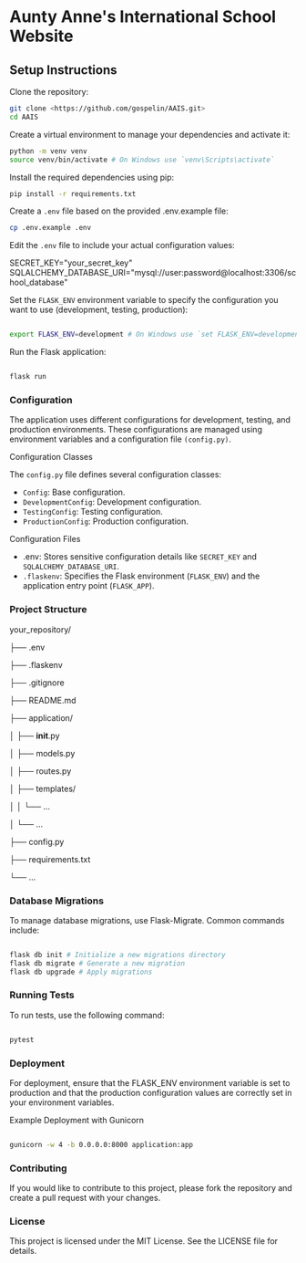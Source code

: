 # Aunty Anne's International School Website

## Setup Instructions

Clone the repository:

```bash
git clone <https://github.com/gospelin/AAIS.git>
cd AAIS
```

Create a virtual environment to manage your dependencies and activate it:

```bash
python -m venv venv
source venv/bin/activate # On Windows use `venv\Scripts\activate` 
```

Install the required dependencies using pip:

```bash
pip install -r requirements.txt
```

Create a `.env` file based on the provided .env.example file:

```bash
cp .env.example .env
```

Edit the `.env` file to include your actual configuration values:



SECRET_KEY="your_secret_key"
   SQLALCHEMY_DATABASE_URI="mysql://user:password@localhost:3306/school_database" 


Set the `FLASK_ENV` environment variable to specify the configuration you want to use (development, testing, production):

```bash

export FLASK_ENV=development # On Windows use `set FLASK_ENV=development` 
```

Run the Flask application:

```bash

flask run
```

### Configuration

The application uses different configurations for development, testing, and production environments. These configurations are managed using environment variables and a configuration file `(config.py)`.

Configuration Classes

The `config.py` file defines several configuration classes:

- `Config`: Base configuration.
- `DevelopmentConfig`: Development configuration.
- `TestingConfig`: Testing configuration.
- `ProductionConfig`: Production configuration.

Configuration Files

- .env: Stores sensitive configuration details like `SECRET_KEY` and `SQLALCHEMY_DATABASE_URI`.
- `.flaskenv`: Specifies the Flask environment (`FLASK_ENV`) and the application entry point (`FLASK_APP`).

### Project Structure

your_repository/

├── .env

├── .flaskenv

├── .gitignore

├── README.md

├── application/

│ ├── **init**.py

│ ├── models.py

│ ├── routes.py

│ ├── templates/

│ │ └── ...

│ └── ...

├── config.py

├── requirements.txt

└── ...

### Database Migrations

To manage database migrations, use Flask-Migrate. Common commands include:

```bash

flask db init # Initialize a new migrations directory
flask db migrate # Generate a new migration
flask db upgrade # Apply migrations
```

### Running Tests

To run tests, use the following command:

```bash

pytest
```

### Deployment

For deployment, ensure that the FLASK_ENV environment variable is set to production and that the production configuration values are correctly set in your environment variables.

Example Deployment with Gunicorn

```bash

gunicorn -w 4 -b 0.0.0.0:8000 application:app
```

### Contributing

If you would like to contribute to this project, please fork the repository and create a pull request with your changes.

### License

This project is licensed under the MIT License. See the LICENSE file for details.
